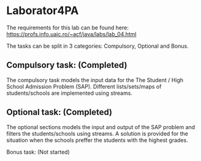 # Laborator4PA
The requirements for this lab can be found here: https://profs.info.uaic.ro/~acf/java/labs/lab_04.html

The tasks can be split in 3 categories: Compulsory, Optional and Bonus.

Compulsory task: (Completed)
------------------------------------
The compulsory task models the input data for the The Student / High School Admission Problem (SAP). Different lists/sets/maps of students/schools are implemented using streams.

Optional task: (Completed)
------------------------------------
The optional sections models the input and output of the SAP problem and filters the students/schools using streams. A solution is provided for the situation when the schools preffer the students with the highest grades. 

Bonus task: (Not started)
